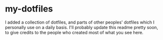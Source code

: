 my-dotfiles
===========

I added a collection of dotfiles, and parts of other peoples' dotfiles which I personally use on a daily basis.
I'll probably update this readme pretty soon, to give credits to the people who created most of what you see here.
